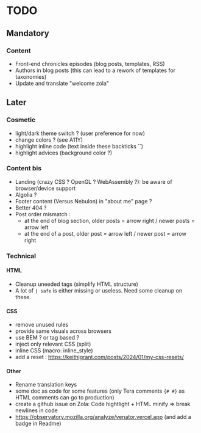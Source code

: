 # TODO

## Mandatory

### Content

- Front-end chronicles episodes (blog posts, templates, RSS)
- Authors in blog posts (this can lead to a rework of templates for taxonomies)
- Update and translate "welcome zola"

## Later

### Cosmetic

- light/dark theme switch ? (user preference for now)
- change colors ? (see A11Y)
- highlight inline code (text inside these backticks ``)
- highlight advices (background color ?)

### Content bis

- Landing (crazy CSS ? OpenGL ? WebAssembly ?): be aware of browser/device support
- Algolia ?
- Footer content (Versus Nebulon) in "about me" page ?
- Better 404 ? 
- Post order mismatch :
  - at the end of blog section, older posts = arrow right / newer posts = arrow left
  - at the end of a post, older post = arrow left / newer post = arrow right

### Technical

#### HTML

- Cleanup uneeded tags (simplify HTML structure)
- A lot of `| safe` is either missing or useless. Need some cleanup on these.

#### CSS

- remove unused rules
- provide same visuals across browsers
- use BEM ? or tag based ?
- inject only relevant CSS (split)
- inline CSS (macro: inline_style)
- add a reset : <https://keithjgrant.com/posts/2024/01/my-css-resets/>

#### Other

- Rename translation keys
- some doc as code for some features (only Tera comments `{# #}` as HTML comments can go to production)
- create a github issue on Zola: Code hightlight + HTML minify => break newlines in code
- <https://observatory.mozilla.org/analyze/venator.vercel.app> (and add a badge in Readme)
